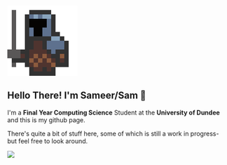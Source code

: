 ![](https://github.com/SamHarbi/SamHarbi/blob/main/walk-MC.gif)
## Hello There! I'm Sameer/Sam 👋
I'm a **Final Year Computing Science** Student at the **University of Dundee** and this is my github page.   

There's quite a bit of stuff here, some of which is still a work in progress- but feel free to look around.  

![](https://www.codewars.com/users/SamHarbi/badges/small)
